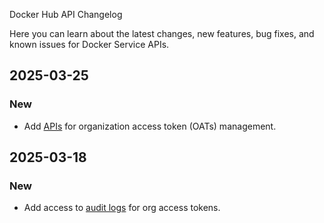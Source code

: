 Docker Hub API Changelog


Here you can learn about the latest changes, new features, bug fixes, and known
issues for Docker Service APIs.

## 2025-03-25

### New

- Add [APIs](/reference/api/hub/latest/#tag/org-access-tokens) for organization access token (OATs) management.

## 2025-03-18

### New

- Add access to [audit logs](/reference/api/hub/latest/#tag/audit-logs) for org
  access tokens.
